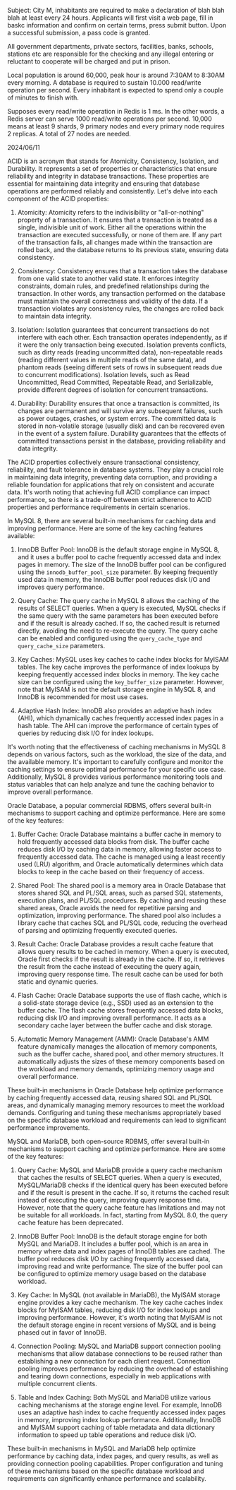 
Subject: 
City M, inhabitants are required to make a declaration of blah blah blah at least every 24 hours. Applicants will first visit a web page, fill in baskc information and confirm on certain terms, press submit button. Upon a successful submission, a pass code is granted. 

All government departments, private sectors, facilities, banks, schools, stations etc are responsible for the checking and any illegal entering or reluctant to cooperate will be charged and put in prison. 

Local population is around 60,000, peak hour is around 7:30AM to 8:30AM every morning. A database is required to sustain 10.000 read/write operation per second. Every inhabitant is expected to spend only a couple of minutes to finish with. 

Supposes every read/write operation in Redis is 1 ms. In the other words, a Redis server can serve 1000 read/write operations per second. 10,000 means at least 9 shards, 9 primary nodes and every primary node requires 2 replicas. A total of 27 nodes are needed. 


2024/06/11



ACID is an acronym that stands for Atomicity, Consistency, Isolation, and Durability. It represents a set of properties or characteristics that ensure reliability and integrity in database transactions. These properties are essential for maintaining data integrity and ensuring that database operations are performed reliably and consistently. Let's delve into each component of the ACID properties:

1. Atomicity: Atomicity refers to the indivisibility or "all-or-nothing" property of a transaction. It ensures that a transaction is treated as a single, indivisible unit of work. Either all the operations within the transaction are executed successfully, or none of them are. If any part of the transaction fails, all changes made within the transaction are rolled back, and the database returns to its previous state, ensuring data consistency.

2. Consistency: Consistency ensures that a transaction takes the database from one valid state to another valid state. It enforces integrity constraints, domain rules, and predefined relationships during the transaction. In other words, any transaction performed on the database must maintain the overall correctness and validity of the data. If a transaction violates any consistency rules, the changes are rolled back to maintain data integrity.

3. Isolation: Isolation guarantees that concurrent transactions do not interfere with each other. Each transaction operates independently, as if it were the only transaction being executed. Isolation prevents conflicts, such as dirty reads (reading uncommitted data), non-repeatable reads (reading different values in multiple reads of the same data), and phantom reads (seeing different sets of rows in subsequent reads due to concurrent modifications). Isolation levels, such as Read Uncommitted, Read Committed, Repeatable Read, and Serializable, provide different degrees of isolation for concurrent transactions.

4. Durability: Durability ensures that once a transaction is committed, its changes are permanent and will survive any subsequent failures, such as power outages, crashes, or system errors. The committed data is stored in non-volatile storage (usually disk) and can be recovered even in the event of a system failure. Durability guarantees that the effects of committed transactions persist in the database, providing reliability and data integrity.

The ACID properties collectively ensure transactional consistency, reliability, and fault tolerance in database systems. They play a crucial role in maintaining data integrity, preventing data corruption, and providing a reliable foundation for applications that rely on consistent and accurate data. It's worth noting that achieving full ACID compliance can impact performance, so there is a trade-off between strict adherence to ACID properties and performance requirements in certain scenarios.




In MySQL 8, there are several built-in mechanisms for caching data and improving performance. Here are some of the key caching features available:

1. InnoDB Buffer Pool: InnoDB is the default storage engine in MySQL 8, and it uses a buffer pool to cache frequently accessed data and index pages in memory. The size of the InnoDB buffer pool can be configured using the `innodb_buffer_pool_size` parameter. By keeping frequently used data in memory, the InnoDB buffer pool reduces disk I/O and improves query performance.

2. Query Cache: The query cache in MySQL 8 allows the caching of the results of SELECT queries. When a query is executed, MySQL checks if the same query with the same parameters has been executed before and if the result is already cached. If so, the cached result is returned directly, avoiding the need to re-execute the query. The query cache can be enabled and configured using the `query_cache_type` and `query_cache_size` parameters.

3. Key Caches: MySQL uses key caches to cache index blocks for MyISAM tables. The key cache improves the performance of index lookups by keeping frequently accessed index blocks in memory. The key cache size can be configured using the `key_buffer_size` parameter. However, note that MyISAM is not the default storage engine in MySQL 8, and InnoDB is recommended for most use cases.

4. Adaptive Hash Index: InnoDB also provides an adaptive hash index (AHI), which dynamically caches frequently accessed index pages in a hash table. The AHI can improve the performance of certain types of queries by reducing disk I/O for index lookups.

It's worth noting that the effectiveness of caching mechanisms in MySQL 8 depends on various factors, such as the workload, the size of the data, and the available memory. It's important to carefully configure and monitor the caching settings to ensure optimal performance for your specific use case. Additionally, MySQL 8 provides various performance monitoring tools and status variables that can help analyze and tune the caching behavior to improve overall performance.




Oracle Database, a popular commercial RDBMS, offers several built-in mechanisms to support caching and optimize performance. Here are some of the key features:

1. Buffer Cache: Oracle Database maintains a buffer cache in memory to hold frequently accessed data blocks from disk. The buffer cache reduces disk I/O by caching data in memory, allowing faster access to frequently accessed data. The cache is managed using a least recently used (LRU) algorithm, and Oracle automatically determines which data blocks to keep in the cache based on their frequency of access.

2. Shared Pool: The shared pool is a memory area in Oracle Database that stores shared SQL and PL/SQL areas, such as parsed SQL statements, execution plans, and PL/SQL procedures. By caching and reusing these shared areas, Oracle avoids the need for repetitive parsing and optimization, improving performance. The shared pool also includes a library cache that caches SQL and PL/SQL code, reducing the overhead of parsing and optimizing frequently executed queries.

3. Result Cache: Oracle Database provides a result cache feature that allows query results to be cached in memory. When a query is executed, Oracle first checks if the result is already in the cache. If so, it retrieves the result from the cache instead of executing the query again, improving query response time. The result cache can be used for both static and dynamic queries.

4. Flash Cache: Oracle Database supports the use of flash cache, which is a solid-state storage device (e.g., SSD) used as an extension to the buffer cache. The flash cache stores frequently accessed data blocks, reducing disk I/O and improving overall performance. It acts as a secondary cache layer between the buffer cache and disk storage.

5. Automatic Memory Management (AMM): Oracle Database's AMM feature dynamically manages the allocation of memory components, such as the buffer cache, shared pool, and other memory structures. It automatically adjusts the sizes of these memory components based on the workload and memory demands, optimizing memory usage and overall performance.

These built-in mechanisms in Oracle Database help optimize performance by caching frequently accessed data, reusing shared SQL and PL/SQL areas, and dynamically managing memory resources to meet the workload demands. Configuring and tuning these mechanisms appropriately based on the specific database workload and requirements can lead to significant performance improvements.




MySQL and MariaDB, both open-source RDBMS, offer several built-in mechanisms to support caching and optimize performance. Here are some of the key features:

1. Query Cache: MySQL and MariaDB provide a query cache mechanism that caches the results of SELECT queries. When a query is executed, MySQL/MariaDB checks if the identical query has been executed before and if the result is present in the cache. If so, it returns the cached result instead of executing the query, improving query response time. However, note that the query cache feature has limitations and may not be suitable for all workloads. In fact, starting from MySQL 8.0, the query cache feature has been deprecated.

2. InnoDB Buffer Pool: InnoDB is the default storage engine for both MySQL and MariaDB. It includes a buffer pool, which is an area in memory where data and index pages of InnoDB tables are cached. The buffer pool reduces disk I/O by caching frequently accessed data, improving read and write performance. The size of the buffer pool can be configured to optimize memory usage based on the database workload.

3. Key Cache: In MySQL (not available in MariaDB), the MyISAM storage engine provides a key cache mechanism. The key cache caches index blocks for MyISAM tables, reducing disk I/O for index lookups and improving performance. However, it's worth noting that MyISAM is not the default storage engine in recent versions of MySQL and is being phased out in favor of InnoDB.

4. Connection Pooling: MySQL and MariaDB support connection pooling mechanisms that allow database connections to be reused rather than establishing a new connection for each client request. Connection pooling improves performance by reducing the overhead of establishing and tearing down connections, especially in web applications with multiple concurrent clients.

5. Table and Index Caching: Both MySQL and MariaDB utilize various caching mechanisms at the storage engine level. For example, InnoDB uses an adaptive hash index to cache frequently accessed index pages in memory, improving index lookup performance. Additionally, InnoDB and MyISAM support caching of table metadata and data dictionary information to speed up table operations and reduce disk I/O.

These built-in mechanisms in MySQL and MariaDB help optimize performance by caching data, index pages, and query results, as well as providing connection pooling capabilities. Proper configuration and tuning of these mechanisms based on the specific database workload and requirements can significantly enhance performance and scalability.



